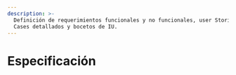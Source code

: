 ```yaml
---
description: >-
  Definición de requerimientos funcionales y no funcionales, user Stories / Use
  Cases detallados y bocetos de IU.
---
```


# Especificación

